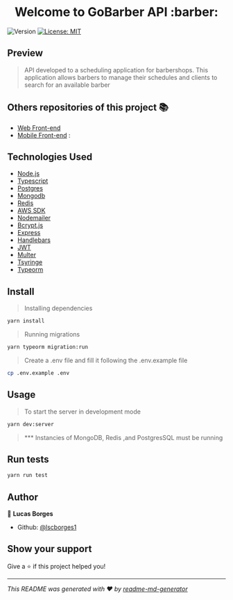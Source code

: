 <h1 align="center">Welcome to GoBarber API :barber:</h1>
<p>
  <img alt="Version" src="https://img.shields.io/badge/version-1.0.0-blue.svg?cacheSeconds=2592000" />
  <a href="#" target="_blank">
    <img alt="License: MIT" src="https://img.shields.io/badge/License-MIT-yellow.svg" />
  </a>
</p>

## Preview

> API developed to a scheduling application for barbershops. This application allows barbers to manage their schedules and clients to search for an available barber

## Others repositories of this project :books:
* <a href="https://github.com/lscborges1/GoBarber-Mobile">Web Front-end</a>
* <a href="https://github.com/lscborges1/GoBarber-Front-end">Mobile Front-end</a> : 

## Technologies Used
* <a href="https://nodejs.org/en/" >Node.js<a>
* <a href="https://www.typescriptlang.org/" >Typescript<a>
* <a href="https://www.postgresql.org" > Postgres <a>
* <a href="https://github.com/mongodb/node-mongodb-native" > Mongodb <a>
* <a href="https://github.com/NodeRedis/node-redis" > Redis <a>
* <a href="https://github.com/aws/aws-sdk-js" >AWS SDK<a>
* <a href="https://nodemailer.com/about/" > Nodemailer <a>
* <a href="https://github.com/dcodeIO/bcrypt.js#readme" > Bcrypt.js <a>
* <a href="http://expressjs.com/" > Express <a>
* <a href="https://handlebarsjs.com/" > Handlebars <a>
* <a href="https://github.com/auth0/node-jsonwebtoken#readme" > JWT <a>
* <a href="https://github.com/expressjs/multer#readme" > Multer <a>
* <a href="https://github.com/Microsoft/tsyringe#readme" > Tsyringe <a>
* <a href="https://github.com/typeorm/typeorm#readme" > Typeorm <a>
  
## Install
> Installing dependencies
```sh
yarn install
```
> Running migrations
```sh
yarn typeorm migration:run
```
> Create a .env file and 
fill it following the .env.example file
```sh
cp .env.example .env
```

## Usage

> To start the server in development mode 
```sh
yarn dev:server
```
> *** Instancies of MongoDB, Redis ,and PostgresSQL must be running

## Run tests

```sh
yarn run test
```

## Author

👤 **Lucas Borges**

* Github: [@lscborges1](https://github.com/lscborges1)

## Show your support

Give a ⭐️ if this project helped you!

***
_This README was generated with ❤️ by [readme-md-generator](https://github.com/kefranabg/readme-md-generator)_
